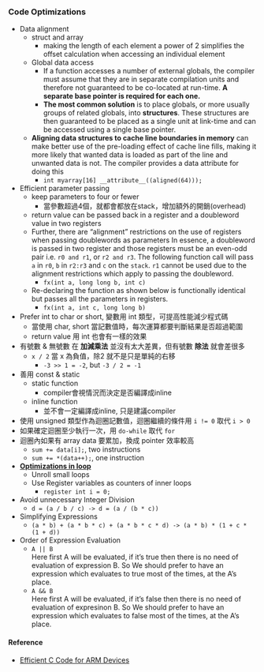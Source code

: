 ### Code Optimizations

- Data alignment
    - struct and array
        - making the length of each element a power of 2 simplifies the offset calculation when accessing an individual element
    - Global data access
        - If a function accesses a number of external globals,
        the compiler must assume that they are in separate compilation units and therefore not guaranteed to be co-located at run-time.
        **A separate base pointer is required for each one.**
        - **The most common solution** is to place globals, or more usually groups of related globals, into **structures**.
        These structures are then guaranteed to be placed as a single unit at link-time and can be accessed using a single base pointer.
    - **Aligning data structures to cache line boundaries in memory** can make better use of the pre-loading effect of cache line fills,
    making it more likely that wanted data is loaded as part of the line and unwanted data is not.
    The compiler provides a data attribute for doing this
        - `int myarray[16] __attribute__((aligned(64)));`
- Efficient parameter passing
    - keep parameters to four or fewer
        - 當參數超過4個，就都會都放在stack，增加額外的開銷(overhead)
    - return value can be passed back in a register and a doubleword value in two registers
    - Further, there are “alignment” restrictions on the use of registers when passing doublewords as parameters
      In essence, a doubleword is passed in two register and those registers must be an even-odd pair i.e. `r0 and r1`,
      or `r2 and r3`. The following function call will pass `a` in `r0`, `b` in `r2:r3` and `c` on the `stack`.
      `r1` cannot be used due to the alignment restrictions which apply to passing the doubleword.
        - `fx(int a, long long b, int c)`
    - Re-declaring the function as shown below is functionally identical but passes all the parameters in registers.
        - `fx(int a, int c, long long b)`
- Prefer int to char or short, 變數用 int 類型，可提高性能減少程式碼
    - 當使用 char, short 當記數值時，每次運算都要判斷結果是否超過範圍
    - return value 用 int 也會有一樣的效果
- 有號數 & 無號數 在 **加減乘法** 並沒有太大差異，但有號數 **除法** 就會差很多
    - `x / 2` 當 x 為負值，除2 就不是只是單純的右移
        - `-3 >> 1 = -2`, but `-3 / 2 = -1`
- 善用 const & static
    - static function
        - compiler會視情況而決定是否編譯成inline 
    - inline function
        - 並不會一定編譯成inline, 只是建議compiler
- 使用 unsigned 類型作為迴圈記數值，迴圈繼續的條件用 `i != 0` 取代 `i > 0`
- 如果確定迴圈至少執行一次，用 `do-while` 取代 `for`
- 迴圈內如果有 array  data 要累加，換成 pointer 效率較高
    - `sum += data[i];`, two instructions
    - `sum += *(data++);`, one instruction
- [**Optimizations in loop**](https://www.geeksforgeeks.org/basic-code-optimizations-in-c/)
    - Unroll small loops
    - Use Register variables as counters of inner loops
        - `register int i = 0;`
- Avoid unnecessary Integer Division
    - `d = (a / b / c) -> d = (a / (b * c))`
- Simplifying Expressions
    - `(a * b) + (a * b * c) + (a * b * c * d) -> (a * b) * (1 + c * (1 + d))`
- Order of Expression Evaluation
    * `A || B`<br>
    Here first A will be evaluated, if it’s true then there is no need of evaluation of expression B.
    So We should prefer to have an expression which evaluates to true most of the times, at the A’s place.
    * `A && B`<br>
    Here first A will be evaluated, if it’s false then there is no need of evaluation of expresinon B.
    So We should prefer to have an expression which evaluates to false most of the times, at the A’s place.

#### Reference
- [Efficient C Code for ARM Devices](https://m.eet.com/media/1157397/atc-152paper_shore_v4.pdf)
